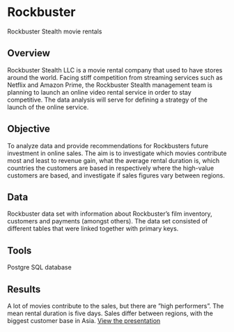 # Rockbuster
Rockbuster Stealth movie rentals
## Overview
Rockbuster Stealth LLC is a movie rental company that used to have stores around the world. Facing stiff competition from streaming services such as Netflix and Amazon Prime, the Rockbuster Stealth management team is planning to launch an online video rental service in order to stay competitive. The data analysis will serve for defining a strategy of the launch of the online service.
## Objective 
To analyze data and provide recommendations for Rockbusters future investment in online sales. The aim is to investigate which movies contribute most and least to revenue gain, what the average rental duration is, which countries the customers are based in respectively where the high-value customers are based, and investigate if sales figures vary between regions.
## Data
Rockbuster data set with information about Rockbuster’s film inventory, customers and payments (amongst others). The data set consisted of different tables that were linked together with primary keys.
## Tools 
Postgre SQL database
## Results
A lot of movies contribute to the sales, but there are ”high performers”. The mean rental duration is five days. Sales differ between regions, with the biggest customer base in Asia. 
[View the presentation](https://github.com/susanne-maj/sql-rockbuster/blob/main/Rockbuster%20Stealth%20Presentation%203-10-Rev1.pdf)


